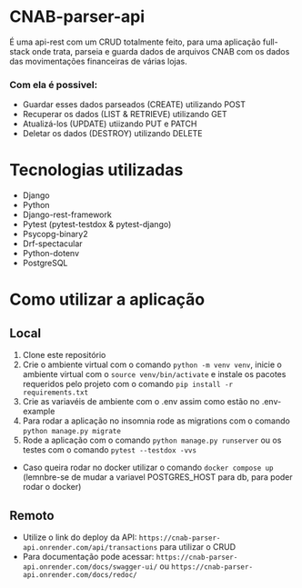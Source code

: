 # CNAB-parser-api
É uma api-rest com um CRUD totalmente feito, para uma aplicação full-stack onde trata, parseia e guarda dados de arquivos CNAB com os dados das movimentações financeiras de várias lojas.

### Com ela é possivel:
- Guardar esses dados parseados (CREATE) utilizando POST
- Recuperar os dados (LIST & RETRIEVE) utilizando GET
- Atualizá-los (UPDATE) utiizando PUT e PATCH
- Deletar os dados (DESTROY) utilizando DELETE

# Tecnologias utilizadas

- Django
- Python
- Django-rest-framework
- Pytest (pytest-testdox & pytest-django)
- Psycopg-binary2
- Drf-spectacular
- Python-dotenv
- PostgreSQL

# Como utilizar a aplicação

## Local
1. Clone este repositório
2. Crie o ambiente virtual com o comando ``python -m venv venv``, inicie o ambiente virtual com o ``source venv/bin/activate`` e instale os pacotes requeridos pelo projeto com o comando ``pip install -r requirements.txt``
3. Crie as variavéis de ambiente com o .env assim como estão no .env-example
4. Para rodar a aplicação no insomnia rode as migrations com o comando ``python manage.py migrate``
5. Rode a aplicação com o comando ``python manage.py runserver`` ou os testes com o comando ``pytest --testdox -vvs``
- Caso queira rodar no docker utilizar o comando ``docker compose up`` (lemnbre-se de mudar a variavel POSTGRES_HOST para db, para poder rodar o docker)

## Remoto
- Utilize o link do deploy da API: ``https://cnab-parser-api.onrender.com/api/transactions`` para utilizar o CRUD
- Para documentação pode acessar: ``https://cnab-parser-api.onrender.com/docs/swagger-ui/`` ou ``https://cnab-parser-api.onrender.com/docs/redoc/``
